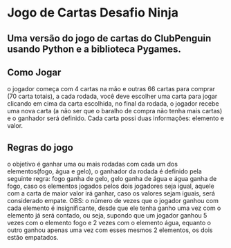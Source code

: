 # Jogo de Cartas Desafio Ninja

## Uma versão do jogo de cartas do ClubPenguin usando Python e a biblioteca Pygames.

## Como Jogar
o jogador começa com 4 cartas na mão e outras 66 cartas para comprar (70 carta totais), a cada rodada, você deve escolher uma carta para jogar clicando em cima da carta escolhida, no final da rodada, o jogador recebe uma nova carta (a não ser que o baralho de compra não tenha mais cartas) e o ganhador será definido. Cada carta possi duas informações: elemento e valor.

## Regras do jogo
o objetivo é ganhar uma ou mais rodadas com cada um dos elementos(fogo, água e gelo), o ganhador da rodada é definido pela seguinte regra: fogo ganha de gelo, gelo ganha de água e água ganha de fogo, caso os elementos jogados pelos dois jogadores seja igual, aquele com a carta de maior valor irá ganhar, caso os valores sejam iguais, será considerado empate.
OBS: o número de vezes que o jogador ganhou com cada elemento é insignificante, desde que ele tenha ganho uma vez com o elemento já será contado, ou seja, supondo que um jogador ganhou 5 vezes com o elemento fogo e 2 vezes com o elemento água, equanto o outro ganhou apenas uma vez com esses mesmos 2 elementos, os dois estão empatados.




